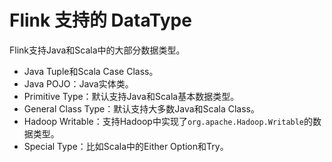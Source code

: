 # Flink 支持的 DataType

Flink支持Java和Scala中的大部分数据类型。

- Java Tuple和Scala Case Class。
- Java POJO：Java实体类。
- Primitive Type：默认支持Java和Scala基本数据类型。
- General Class Type：默认支持大多数Java和Scala Class。
- Hadoop Writable：支持Hadoop中实现了`org.apache.Hadoop.Writable`的数据类型。
- Special Type：比如Scala中的Either Option和Try。